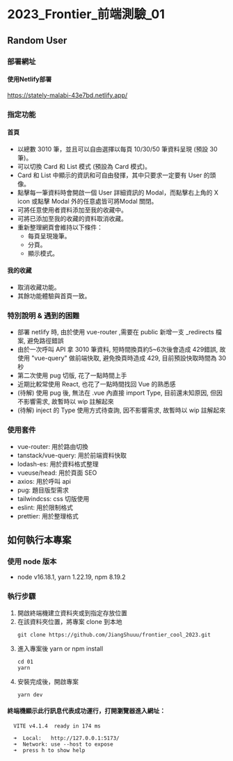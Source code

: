 # 2023_Frontier_前端測驗_01

## Random User
### 部署網址
#### 使用Netlify部署
https://stately-malabi-43e7bd.netlify.app/
### 指定功能
#### 首頁
   - 以總數 3010 筆，並且可以自由選擇以每頁 10/30/50 筆資料呈現 (預設 30 筆)。
   - 可以切換 Card 和 List 模式 (預設為 Card 模式)。
   - Card 和 List 中顯示的資訊和可自由發揮，其中只要求一定要有 User 的頭像。
   - 點擊每一筆資料時會開啟一個 User 詳細資訊的 Modal，而點擊右上角的 X icon 或點擊 Modal 外的任意處皆可將Modal 關閉。
   - 可將任意使用者資料添加至我的收藏中。
   - 可將已添加至我的收藏的資料取消收藏。
   - 重新整理網頁會維持以下條件：
      - 每頁呈現幾筆。
      - 分頁。
      - 顯示模式。
#### 我的收藏
   - 取消收藏功能。
   - 其餘功能體驗與首頁一致。

### 特別說明 & 遇到的困難
   - 部署 netlify 時, 由於使用 vue-router ,需要在 public 新增一支 _redirects 檔案, 避免路徑錯誤
   - 由於一次呼叫 API 拿 3010 筆資料, 短時間換頁約5~6次後會造成 429錯誤, 故使用 "vue-query" 做前端快取, 避免換頁時造成 429, 目前預設快取時間為 30 秒
   - 第二次使用 pug 切版, 花了一點時間上手
   - 近期比較常使用 React, 也花了一點時間找回 Vue 的熟悉感
   - (待解) 使用 pug 後, 無法在 .vue 內直接 import Type, 目前還未知原因, 但因不影響需求, 故暫時以 wip 註解起來
   - (待解) inject 的 Type 使用方式待查詢, 因不影響需求, 故暫時以 wip 註解起來
### 使用套件
   - vue-router: 用於路由切換
   - tanstack/vue-query: 用於前端資料快取
   - lodash-es: 用於資料格式整理
   - vueuse/head: 用於頁面 SEO
   - axios: 用於呼叫 api
   - pug: 題目版型需求
   - tailwindcss: css 切版使用
   - eslint: 用於限制格式
   - prettier: 用於整理格式
## 如何執行本專案
### 使用 node 版本 
   - node v16.18.1, yarn 1.22.19, npm 8.19.2
### 執行步驟
1. 開啟終端機建立資料夾或到指定存放位置
2. 在該資料夾位置，將專案 clone 到本地
   ```
   git clone https://github.com/JiangShuuu/frontier_cool_2023.git
   ```
3. 進入專案後 yarn or npm install
   ```
   cd 01
   yarn 
   ```
4. 安裝完成後，開啟專案
   ```
   yarn dev
   ```
#### 終端機顯示此行訊息代表成功運行，打開瀏覽器進入網址：
```
  VITE v4.1.4  ready in 174 ms

  ➜  Local:   http://127.0.0.1:5173/
  ➜  Network: use --host to expose
  ➜  press h to show help
```